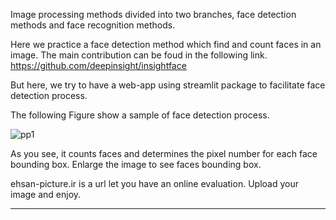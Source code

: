 Image processing methods divided into two branches, face detection methods and face recognition methods.

Here we practice a face detection method which find and count faces in an image. The main contribution can be foud in the following link.
https://github.com/deepinsight/insightface

But here, we try to have a web-app using streamlit package to facilitate face detection process.

The following Figure show a sample of face detection process.

![pp1](https://user-images.githubusercontent.com/84702784/203147362-5ec5beb2-123d-4d7e-9d81-d679e1a68146.png)

As you see, it counts faces and determines the pixel number for each face bounding box. Enlarge the image to see faces bounding box.

ehsan-picture.ir is a url let you have an online evaluation. Upload your image and enjoy.

-------------------------------------------------------------------------------------------------------------------
